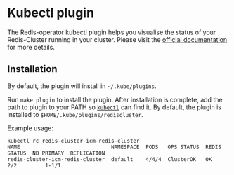 # Kubectl plugin

The Redis-operator kubectl plugin helps you visualise the status of your Redis-Cluster running in your cluster.
Please visit the [official documentation](https://kubernetes.io/docs/tasks/extend-kubectl/kubectl-plugins/) for more details.

## Installation

By default, the plugin will install in ```~/.kube/plugins```.

Run `make plugin` to install the plugin. After installation is complete, add the path to plugin to your PATH so [`kubectl`](https://kubernetes.io/docs/tasks/extend-kubectl/kubectl-plugins/#installing-kubectl-plugins) can find it. By default, the plugin is installed to `$HOME/.kube/plugins/rediscluster`.

Example usage:

```shell
kubectl rc redis-cluster-icm-redis-cluster
NAME                             NAMESPACE  PODS   OPS STATUS  REDIS STATUS  NB PRIMARY  REPLICATION
redis-cluster-icm-redis-cluster  default    4/4/4  ClusterOK   OK            2/2         1-1/1
```
